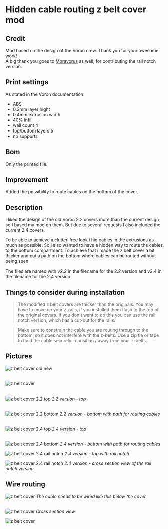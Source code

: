 # Hidden cable routing z belt cover mod
## Credit
Mod based on the design of the Voron crew.
Thank you for your awesome work!
&nbsp;<br/>
A big thank you goes to [Mbravorus](https://github.com/mbravorus) as well, for contributing the rail notch version.

## Print settings
As stated in the Voron documentation:
* ABS
* 0.2mm layer hight
* 0.4mm extrusion width
* 40% infill
* wall count 4
* top/bottom layers 5
* no supports

## Bom
Only the printed file.
## Improvement
Added the possibility to route cables on the bottom of the cover.
## Description
I liked the design of the old Voron 2.2 covers more than the current design so I based my mod on them. But due to several requests I also included the current 2.4 covers.

To be able to achieve a clutter-free look i hid cables in the extrusions as much as possible.
So i also wanted to have a hidden way to route the cables to the bottom compartment. To achieve that i made
the z belt cover a bit thicker and cut a path on the bottom where cables can be routed without being seen.

The files are named with v2.2 in the filename for the 2.2 version and v2.4 in the filename for the 2.4 version.

## Things to consider during installation
> The modified z belt covers are thicker than the originals. You may have to move up your z-rails, if you installed them flush to the top of the original covers. If you don't want to do this you can use the rail notch version, which has a cut-out for the rails.

> Make sure to constrain the cable you are routing through to the bottom, so it does not interfere with the z-belts. Use a zip tie or tape to hold the cable securely in position / away from your z-belts.
## Pictures
![z belt cover old new](img/cable_routing_z_belt_cover_mod.png)
&nbsp;<br/>
&nbsp;<br/>

![z belt cover](img/cable_routing_z_belt_cover_mod_v2.2_img_2.jpg)
&nbsp;<br/>
&nbsp;<br/>

![z belt cover 2.2 top](img/cable_routing_z_belt_cover_mod_v2.2_img_0.png)
*2.2 version - top*
&nbsp;<br/>
&nbsp;<br/>

![z belt cover 2.2 bottom](img/cable_routing_z_belt_cover_mod_v2.2_img_1.png)
*2.2 version - bottom with path for routing cables*
&nbsp;<br/>
&nbsp;<br/>

![z belt cover 2.4 top](img/cable_routing_z_belt_cover_mod_v2.4_img_0.png)
*2.4 version - top*
&nbsp;<br/>
&nbsp;<br/>

![z belt cover 2.4 bottom](img/cable_routing_z_belt_cover_mod_v2.4_img_1.png)
*2.4 version - bottom with path for routing cables*

![z belt cover 2.4 rail notch](img/cable_routing_z_belt_cover_mod_rail_notch_v2.4_img_2.png)
*2.4 version - top with rail notch*

![z belt cover 2.4 rail notch](img/cable_routing_z_belt_cover_mod_cross_section_view_rail_notch.png)
*2.4 version - cross section view of the rail notch version*

## Wire routing
![z belt cover](img/cable_routing_z_belt_cover_mod_cable_routing.png)
*The cable needs to be wired like this below the cover*
&nbsp;<br/>
&nbsp;<br/>

![z belt cover](img/cable_routing_z_belt_cover_mod_cross_section_view.png)
*Cross section view*

![z belt cover](img/cable_routing_z_belt_cover_mod_v2.2_img_3.jpg)
&nbsp;<br/>

